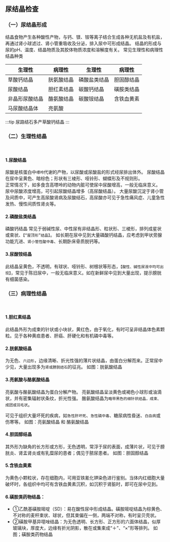 ## 尿结晶检查
### （一）尿结晶形成
结晶食物产生各种酸性产物，与钙、镁、铵等离子结合生成各种无机盐及有机盐，再通过肾小球滤过、肾小管重吸收及分泌，排入尿中可形成结晶。
结晶的形成与尿的pH、温度、结晶物质及其胶体物质浓度和溶解度有关。
常见生理性和病理性结晶种类

  生理性	        |病理性	    |生理性	    |病理性
  ---|---|---|---
  草酸钙结晶	    |胱氨酸结晶	|磷酸盐类结晶	|胆固醇结晶
  尿酸结晶	        |胆红素结晶	|碳酸钙结晶	|磺胺类结晶
  非晶形尿酸结晶	|酪氨酸结晶	|碳酸铵结晶	|含铁血黄素
  马尿酸结晶体	    |亮氨酸      |   |

:::tip 
尿路结石多产草酸钙结晶
:::

### （二）生理性结晶
<br/>

#### 1.尿酸结晶
尿酸是核蛋白中`嘌呤`代谢的产物，以尿酸或尿酸盐的形式经尿排出体外。
尿酸结晶在尿中呈黄色、暗棕色；形状有三棱形、哑铃形、蝴蝶形及不规则形。
<br/>
正常情况下，如多食含高嘌呤的动物内脏可使尿中尿酸增高，一般无临床意义。
尿中尿酸浓度增高，可引起尿酸结晶增多（高尿酸结晶）。
大量尿酸沉淀于肾小管及间质中，可产生高尿酸肾病及尿酸结石，高尿酸亦可见于急性痛风症、儿童急性发热、慢性间质性肾炎等。

#### 2.磷酸盐类结晶
磷酸钙结晶
常见于弱碱性尿、中性尿有非结晶形、粒状形、三棱形，排列成星状或束状、`【“屋顶形”结晶】`。
如长期在尿中见到大量磷酸钙结晶，应考虑到甲状旁腺功能亢进、`肾小管性酸中毒`、长期卧床骨质脱钙等。

#### 3.尿酸铵结晶
此结晶呈黄色，不透明，有球状、哑铃形、树根状等形态，`【酸性、碱性尿液中均可出现】`，常见于陈旧尿中，一般无临床意义。如在新鲜尿中见到大量出现，提示膀胱有细菌感染。
### （三）病理性结晶
<br/>

#### 1.胆红素结晶
此结晶外形为成束的针状或小块状，黄红色，由于氧化，有时可呈非结晶体色素颗粒。见于各种黄疸患者、肝癌、肝硬化和有机磷中毒等。
#### 2.胱氨酸结晶
为无色、`六边形`，边缘清晰、折光性强的薄片状结晶，由蛋白分解而来。正常尿中少见，大量出现多为`肾或膀胱结石`的征兆。
如图：胱氨酸结晶


#### 3.亮氨酸与酪氨酸结晶
亮氨酸与酪氨酸结晶为蛋白分解产物。
亮氨酸结晶呈淡黄色或褐色小球形或油滴状，并有密集辐射状条纹，折光性强。
酪氨酸结晶为`略带黑色的细针状结晶，成束、成团或羽毛状`。

可见于组织大量坏死的疾病，如`急性肝坏死`、`急性磷中毒`、糖尿病性昏迷、`白血病`或伤寒等。
如图：亮氨酸结晶 和 酪氨酸结晶


#### 4.胆固醇结晶
其外形为缺角的长方形或方形，无色透明，常浮于尿的表面，成薄片状，可见于膀胱炎、肾盂肾炎或有乳糜尿的患者；偶见于脓尿患者。
如图：胆固醇结晶

#### 5.含铁血黄素
为黄色小颗粒状，存在细胞内，可用亚铁氰化钾染色进行鉴别。当体内红细胞大量破坏时，各组织中均可有含铁血黄素沉积，如沉积于肾脏时，即可在尿中见到。

#### 6.磺胺类药物结晶：
 - ①乙酰基磺胺嘧啶（SD）：易在酸性尿中形成结晶。磺胺嘧啶结晶为棕黄色、不对称的麦秆束状、球状，但其束偏在一侧，两端不对称，有时呈贝壳状。
 - ②磺胺甲基异噁唑结晶：为无色透明、长方形、正方形的六面体结晶，似厚玻璃块，厚度大，边缘有折光阴影，散在或集束成“＋”、“×”形等排列。
如图；磺胺类药物结晶
